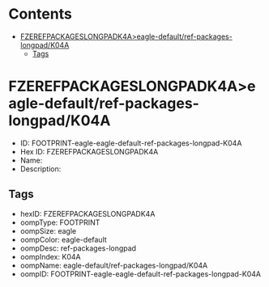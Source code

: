 



Contents
========

* [FZEREFPACKAGESLONGPADK4A>eagle-default/ref-packages-longpad/K04A](#fzerefpackageslongpadk4aeagle-defaultref-packages-longpadk04a)
	* [Tags](#tags)

# FZEREFPACKAGESLONGPADK4A>eagle-default/ref-packages-longpad/K04A

- ID: FOOTPRINT-eagle-eagle-default-ref-packages-longpad-K04A
- Hex ID: FZEREFPACKAGESLONGPADK4A
- Name: 
- Description: 

## Tags

- hexID: FZEREFPACKAGESLONGPADK4A
- oompType: FOOTPRINT
- oompSize: eagle
- oompColor: eagle-default
- oompDesc: ref-packages-longpad
- oompIndex: K04A
- oompName: eagle-default/ref-packages-longpad/K04A
- oompID: FOOTPRINT-eagle-eagle-default-ref-packages-longpad-K04A

